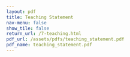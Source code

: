 ```yaml
---
layout: pdf
title: Teaching Statement
nav-menu: false
show_tile: false
return_url: /7-teaching.html
pdf_url: /assets/pdfs/teaching_statement.pdf
pdf_name: teaching_statement.pdf
---
```


